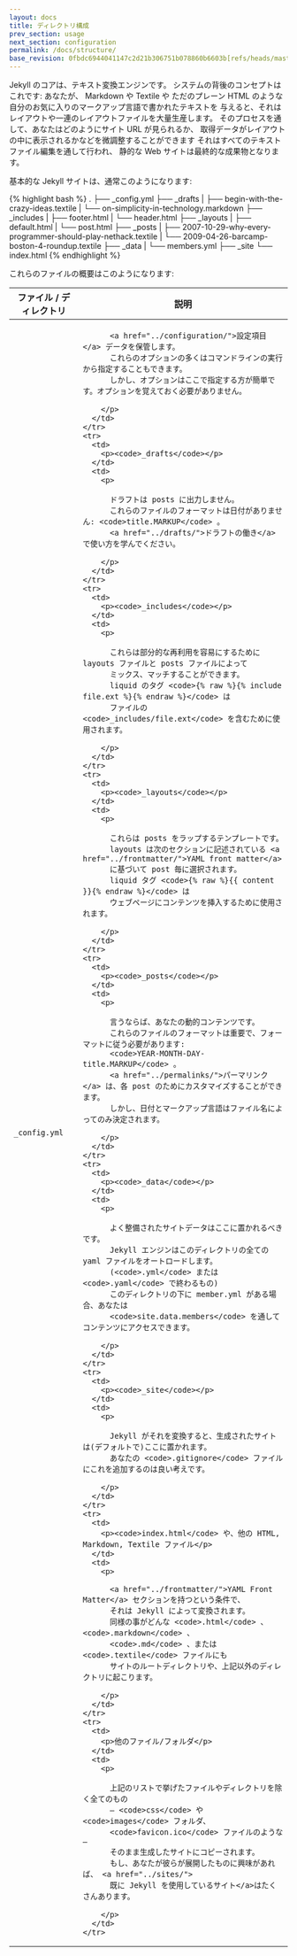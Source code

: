 ```yaml
---
layout: docs
title: ディレクトリ構成
prev_section: usage
next_section: configuration
permalink: /docs/structure/
base_revision: 0fbdc6944041147c2d21b306751b078860b6603b[refs/heads/master]
---
```


<!--original
---
layout: docs
title: Directory structure
prev_section: usage
next_section: configuration
permalink: /docs/structure/
---
-->

Jekyll のコアは、テキスト変換エンジンです。
システムの背後のコンセプトはこれです: 
あなたが、 Markdown や Textile や ただのプレーン HTML のような
自分のお気に入りのマークアップ言語で書かれたテキストを
与えると、それはレイアウトや一連のレイアウトファイルを大量生産します。
そのプロセスを通して、あなたはどのようにサイト URL が見られるか、
取得データがレイアウトの中に表示されるかなどを微調整することができます
それはすべてのテキストファイル編集を通して行われ、
静的な Web サイトは最終的な成果物となります。

<!--original
Jekyll is, at its core, a text transformation engine. The concept behind the
system is this: you give it text written in your favorite markup language, be
that Markdown, Textile, or just plain HTML, and it churns that through a layout
or series of layout files. Throughout that process you can tweak how you want
the site URLs to look, what data gets displayed in the layout, and more. This is
all done through editing text files, and the static web site is the final
product.
-->

基本的な Jekyll サイトは、通常このようになります:

<!--original
A basic Jekyll site usually looks something like this:
-->

{% highlight bash %}
.
├── _config.yml
├── _drafts
|   ├── begin-with-the-crazy-ideas.textile
|   └── on-simplicity-in-technology.markdown
├── _includes
|   ├── footer.html
|   └── header.html
├── _layouts
|   ├── default.html
|   └── post.html
├── _posts
|   ├── 2007-10-29-why-every-programmer-should-play-nethack.textile
|   └── 2009-04-26-barcamp-boston-4-roundup.textile
├── _data
|   └── members.yml
├── _site
└── index.html
{% endhighlight %}

<!--original
{% highlight bash %}
.
├── _config.yml
├── _drafts
|   ├── begin-with-the-crazy-ideas.textile
|   └── on-simplicity-in-technology.markdown
├── _includes
|   ├── footer.html
|   └── header.html
├── _layouts
|   ├── default.html
|   └── post.html
├── _posts
|   ├── 2007-10-29-why-every-programmer-should-play-nethack.textile
|   └── 2009-04-26-barcamp-boston-4-roundup.textile
├── _data
|   └── members.yml
├── _site
└── index.html
{% endhighlight %}
-->

これらのファイルの概要はこのようになります:

<!--original
An overview of what each of these does:
-->

<div class="mobile-side-scroller">
<table>
  <thead>
    <tr>
      <th>ファイル / ディレクトリ</th>
      <th>説明</th>
    </tr>
  </thead>
  <tbody>
    <tr>
      <td>
        <p><code>_config.yml</code></p>
      </td>
      <td>
        <p>

          <a href="../configuration/">設定項目</a> データを保管します。
          これらのオプションの多くはコマンドラインの実行から指定することもできます。
          しかし、オプションはここで指定する方が簡単です。オプションを覚えておく必要がありません。

        </p>
      </td>
    </tr>
    <tr>
      <td>
        <p><code>_drafts</code></p>
      </td>
      <td>
        <p>

          ドラフトは posts に出力しません。
          これらのファイルのフォーマットは日付がありません: <code>title.MARKUP</code> 。
          <a href="../drafts/">ドラフトの働き</a> で使い方を学んでください。

        </p>
      </td>
    </tr>
    <tr>
      <td>
        <p><code>_includes</code></p>
      </td>
      <td>
        <p>

          これらは部分的な再利用を容易にするために layouts ファイルと posts ファイルによって
          ミックス、マッチすることができます。
          liquid のタグ <code>{% raw %}{% include file.ext %}{% endraw %}</code> は
          ファイルの <code>_includes/file.ext</code> を含むために使用されます。

        </p>
      </td>
    </tr>
    <tr>
      <td>
        <p><code>_layouts</code></p>
      </td>
      <td>
        <p>

          これらは posts をラップするテンプレートです。
          layouts は次のセクションに記述されている <a href="../frontmatter/">YAML front matter</a>
          に基づいて post 毎に選択されます。
          liquid タグ <code>{% raw %}{{ content }}{% endraw %}</code> は
          ウェブページにコンテンツを挿入するために使用されます。

        </p>
      </td>
    </tr>
    <tr>
      <td>
        <p><code>_posts</code></p>
      </td>
      <td>
        <p>

          言うならば、あなたの動的コンテンツです。
          これらのファイルのフォーマットは重要で、フォーマットに従う必要があります:
          <code>YEAR-MONTH-DAY-title.MARKUP</code> 。
          <a href="../permalinks/">パーマリンク</a> は、各 post のためにカスタマイズすることができます。
          しかし、日付とマークアップ言語はファイル名によってのみ決定されます。

        </p>
      </td>
    </tr>
    <tr>
      <td>
        <p><code>_data</code></p>
      </td>
      <td>
        <p>

          よく整備されたサイトデータはここに置かれるべきです。
          Jekyll エンジンはこのディレクトリの全ての yaml ファイルをオートロードします。
          (<code>.yml</code> または <code>.yaml</code> で終わるもの)
          このディレクトリの下に member.yml がある場合、あなたは
          <code>site.data.members</code> を通してコンテンツにアクセスできます。

        </p>
      </td>
    </tr>
    <tr>
      <td>
        <p><code>_site</code></p>
      </td>
      <td>
        <p>

          Jekyll がそれを変換すると、生成されたサイトは(デフォルトで)ここに置かれます。
          あなたの <code>.gitignore</code> ファイルにこれを追加するのは良い考えです。

        </p>
      </td>
    </tr>
    <tr>
      <td>
        <p><code>index.html</code> や、他の HTML, Markdown, Textile ファイル</p>
      </td>
      <td>
        <p>

          <a href="../frontmatter/">YAML Front Matter</a> セクションを持つという条件で、
          それは Jekyll によって変換されます。
          同様の事がどんな <code>.html</code> 、 <code>.markdown</code> 、
          <code>.md</code> 、または <code>.textile</code> ファイルにも
          サイトのルートディレクトリや、上記以外のディレクトリに起こります。

        </p>
      </td>
    </tr>
    <tr>
      <td>
        <p>他のファイル/フォルダ</p>
      </td>
      <td>
        <p>

          上記のリストで挙げたファイルやディレクトリを除く全てのもの
          ― <code>css</code> や <code>images</code> フォルダ、
          <code>favicon.ico</code> ファイルのような―
          そのまま生成したサイトにコピーされます。
          もし、あなたが彼らが展開したものに興味があれば、 <a href="../sites/">
          既に Jekyll を使用しているサイト</a>はたくさんあります。

        </p>
      </td>
    </tr>
  </tbody>
</table>
</div>

<!--original
<div class="mobile-side-scroller">
<table>
  <thead>
    <tr>
      <th>File / Directory</th>
      <th>Description</th>
    </tr>
  </thead>
  <tbody>
    <tr>
      <td>
        <p><code>_config.yml</code></p>
      </td>
      <td>
        <p>

          Stores <a href="../configuration/">configuration</a> data. Many of
          these options can be specified from the command line executable but
          it’s easier to specify them here so you don’t have to remember them.

        </p>
      </td>
    </tr>
    <tr>
      <td>
        <p><code>_drafts</code></p>
      </td>
      <td>
        <p>

          Drafts are unpublished posts. The format of these files is without a date: <code>title.MARKUP</code>. Learn how to <a href="../drafts/">work with drafts</a>.

        </p>
      </td>
    </tr>
    <tr>
      <td>
        <p><code>_includes</code></p>
      </td>
      <td>
        <p>

          These are the partials that can be mixed and matched by your layouts
          and posts to facilitate reuse. The liquid tag
          <code>{% raw %}{% include file.ext %}{% endraw %}</code>
          can be used to include the partial in
          <code>_includes/file.ext</code>.

        </p>
      </td>
    </tr>
    <tr>
      <td>
        <p><code>_layouts</code></p>
      </td>
      <td>
        <p>

          These are the templates that wrap posts. Layouts are chosen on a post-
          by-post basis in the <a href="../frontmatter/">YAML front matter</a>,
          which is described in the next section. The liquid tag
          <code>{% raw %}{{ content }}{% endraw %}</code>
          is used to inject content into the web page.

        </p>
      </td>
    </tr>
    <tr>
      <td>
        <p><code>_posts</code></p>
      </td>
      <td>
        <p>

          Your dynamic content, so to speak. The naming convention of these files is
          important, and must follow the format:
          <code>YEAR-MONTH-DAY-title.MARKUP</code>.
          The <a href="../permalinks/">permalinks</a> can be customized for each
          post, but the date and markup language are determined solely by the
          file name.

        </p>
      </td>
    </tr>
    <tr>
      <td>
        <p><code>_data</code></p>
      </td>
      <td>
        <p>

          Well-formatted site data should be placed here. The jekyll engine will
          autoload all yaml files (ends with <code>.yml</code> or <code>.yaml</code>)
          in this directory. If there's a file <code>members.yml</code> under the directory,
          then you can access contents of the file through <code>site.data.members</code>.

        </p>
      </td>
    </tr>
    <tr>
      <td>
        <p><code>_site</code></p>
      </td>
      <td>
        <p>

          This is where the generated site will be placed (by default) once
          Jekyll is done transforming it. It’s probably a good idea to add this
          to your <code>.gitignore</code> file.

        </p>
      </td>
    </tr>
    <tr>
      <td>
        <p><code>index.html</code> and other HTML, Markdown, Textile files</p>
      </td>
      <td>
        <p>

          Provided that the file has a <a href="../frontmatter/">YAML Front
          Matter</a> section, it will be transformed by Jekyll. The same will
          happen for any <code>.html</code>, <code>.markdown</code>,
          <code>.md</code>, or <code>.textile</code> file in your site’s root
          directory or directories not listed above.

        </p>
      </td>
    </tr>
    <tr>
      <td>
        <p>Other Files/Folders</p>
      </td>
      <td>
        <p>

          Every other directory and file except for those listed above—such as
          <code>css</code> and <code>images</code> folders,
          <code>favicon.ico</code> files, and so forth—will be copied verbatim
          to the generated site. There are plenty of <a href="../sites/">sites
          already using Jekyll</a> if you’re curious to see how they’re laid
          out.

        </p>
      </td>
    </tr>
  </tbody>
</table>
</div>
-->
